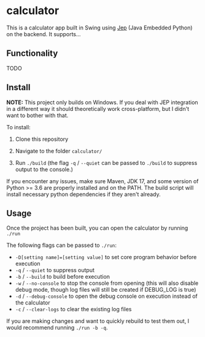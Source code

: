 # calculator

This is a calculator app built in Swing using [Jep](https://ninia.github.io/jep/) (Java Embedded Python) on the backend. It supports...

## Functionality

TODO

## Install

**NOTE:** This project only builds on Windows. If you deal with JEP integration in a different way it should theoretically work cross-platform, but I didn't want to bother with that.

To install:

1. Clone this repository

2. Navigate to the folder `calculator/`

3. Run `./build` (the flag `-q` / `--quiet` can be passed to `./build` to suppress output to the console.)

If you encounter any issues, make sure Maven, JDK 17, and some version of Python >= 3.6 are properly installed and on the PATH. The build script will install necessary python dependencies if they aren't already.

## Usage

Once the project has been built, you can open the calculator by running `./run`

The following flags can be passed to `./run`:
    
 - `-D[setting name]=[setting value]` to set core program behavior before execution
 - `-q` / `--quiet` to suppress output
 - `-b` / `--build` to build before execution
 - `-w` / `--no-console` to stop the console from opening (this will also disable debug mode, though log files will still be created if DEBUG_LOG is true)
 - `-d` / `--debug-console` to open the debug console on execution instead of the calculator
 - `-c` / `--clear-logs` to clear the existing log files

If you are making changes and want to quickly rebuild to test them out, I would recommend running `./run -b -q`.